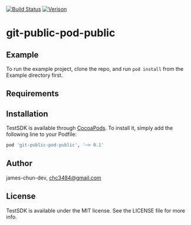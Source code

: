 [![Build Status](https://travis-ci.org/line/line-sdk-ios-swift.svg?branch=master)](https://travis-ci.org/line/line-sdk-ios-swift)
[![Verison](https://img.shields.io/cocoapods/v/git-public-pod-public.svg)](https://cocoapods.org/pods/git-public-pod-public)

# git-public-pod-public

## Example

To run the example project, clone the repo, and run `pod install` from the Example directory first.

## Requirements

## Installation

TestSDK is available through [CocoaPods](https://cocoapods.org). To install
it, simply add the following line to your Podfile:

```ruby
pod 'git-public-pod-public', '~> 0.1'
```

## Author

james-chun-dev, chc3484@gmail.com

## License

TestSDK is available under the MIT license. See the LICENSE file for more info.

